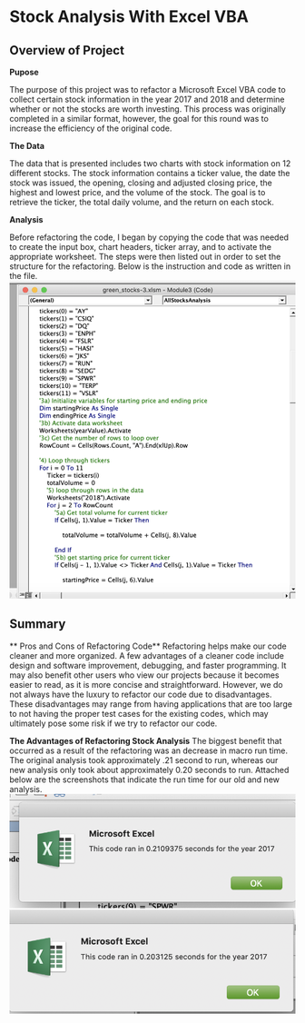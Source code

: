 # Stock Analysis With Excel VBA


## Overview of Project
**Pupose**

The purpose of this project was to refactor a Microsoft Excel VBA code to collect certain stock information in the year 2017 and 2018 and determine whether or not the stocks are worth investing. This process was originally completed in a similar format, however, the goal for this round was to increase the efficiency of the original code. 

**The Data**

The data that is presented includes two charts with stock information on 12 different stocks. The stock information contains a ticker value, the date the stock was issued, the opening, closing and adjusted closing price, the highest and lowest price, and the volume of the stock. The goal is to retrieve the ticker, the total daily volume, and the return on each stock.


**Analysis** 

Before refactoring the code, I began by copying the code that was needed to create the input box, chart headers, ticker array, and to activate the appropriate worksheet. The steps were then listed out in order to set the structure for the refactoring. Below is the instruction and code as written in the file. 
![image](https://github.com/morriscomia/stock-analysis./blob/08ab142702045299594d133fa65e4eb017a91eda/Refactored%20code.png)

## Summary
** Pros and Cons of Refactoring Code**
Refactoring helps make our code cleaner and more organized. A few advantages of a cleaner code include design and software improvement, debugging, and faster programming. It may also benefit other users who view our projects because it becomes easier to read, as it is more concise and straightforward. However, we do not always have the luxury to refactor our code due to disadvantages. These disadvantages may range from having applications that are too large to not having the proper test cases for the existing codes, which may ultimately pose some risk if we try to refactor our code. 

**The Advantages of Refactoring Stock Analysis**
The biggest benefit that occurred as a result of the refactoring was an decrease in macro run time. The original analysis took approximately .21 second to run, whereas our new analysis only took about approximately 0.20 seconds to run. Attached below are the screenshots that indicate the run time for our old and new analysis.
![image](https://github.com/morriscomia/stock-analysis./blob/08ab142702045299594d133fa65e4eb017a91eda/Old%202017%20Run%20time.png)
![image](https://github.com/morriscomia/stock-analysis./blob/08ab142702045299594d133fa65e4eb017a91eda/2017%20run%20time.png)
